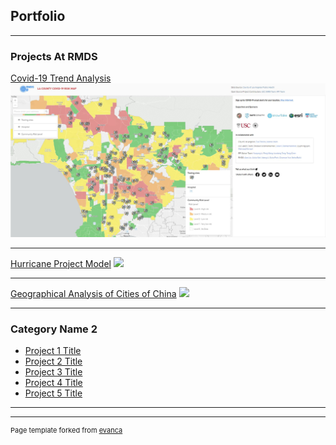 ## Portfolio

---

### Projects At RMDS

[Covid-19 Trend Analysis](/Covid_19_Trend_Page)
<img src="images/la_county_risk_map.JPG?raw=true"/>

---
[Hurricane Project Model](/Hurricane_Prediction_Model)
<img src="images/dummy_thumbnail.jpg?raw=true"/>

---
[Geographical Analysis of Cities of China](http://example.com/)
<img src="images/dummy_thumbnail.jpg?raw=true"/>

---

### Category Name 2

- [Project 1 Title](http://example.com/)
- [Project 2 Title](http://example.com/)
- [Project 3 Title](http://example.com/)
- [Project 4 Title](http://example.com/)
- [Project 5 Title](http://example.com/)

---




---
<p style="font-size:11px">Page template forked from <a href="https://github.com/evanca/quick-portfolio">evanca</a></p>
<!-- Remove above link if you don't want to attibute -->
